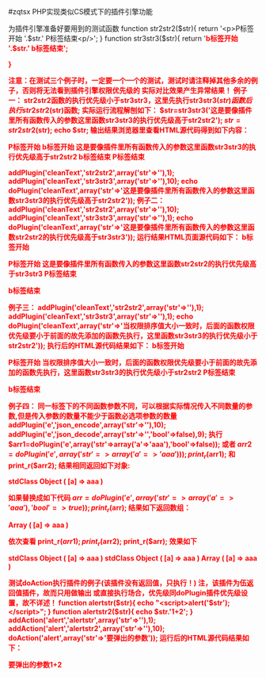 #zqtsx
PHP实现类似CS模式下的插件引擎功能


为插件引擎准备好要用到的测试函数
function str2str2($str){
  return '<p>P标签开始 '.$str.' P标签结束<p/>';
}
function str3str3($str){
  return '<b style="color:red">b标签开始 '.$str.' b标签结束<b/>';

}

注意：在测试三个例子时，一定要一个一个的测试，测试时请注释掉其他多余的例子，否则将无法看到插件引擎权限优先级的 实际对比效果产生异常结果！
例子一：
str2str2函数的执行优先级小于str3str3，这里先执行str3str3($str)函数后执行str2str2($str)函数;
实际运行流程解刨如下：
$str=str3str3('这是要像插件里所有函数传入的参数这里函数str3str3的执行优先级高于str2str2');
$str=str2str2($str);
echo $str; 
输出结果浏览器里查看HTML源代码得到如下内容：
 <p>P标签开始 <b style="color:red">b标签开始 这是要像插件里所有函数传入的参数这里函数str3str3的执行优先级高于str2str2 b标签结束<b/> P标签结束<p/>

addPlugin('cleanText','str2str2',array('str'=>''),1);
addPlugin('cleanText','str3str3',array('str'=>''),10);
echo doPlugin('cleanText',array('str'=>'这是要像插件里所有函数传入的参数这里函数str3str3的执行优先级高于str2str2'));
例子二：
addPlugin('cleanText','str2str2',array('str'=>''),10);
addPlugin('cleanText','str3str3',array('str'=>''),1);
echo doPlugin('cleanText',array('str'=>'这是要像插件里所有函数传入的参数这里函数str2str2的执行优先级高于str3str3'));
运行结果HTML页面源代码如下：
<b style="color:red">b标签开始 <p>P标签开始 这是要像插件里所有函数传入的参数这里函数str2str2的执行优先级高于str3str3 P标签结束<p/> b标签结束<b/>

例子三：
addPlugin('cleanText','str2str2',array('str'=>''),1);
addPlugin('cleanText','str3str3',array('str'=>''),1);
echo doPlugin('cleanText',array('str'=>'当权限排序值大小一致时，后面的函数权限优先级要小于前面的故先添加的函数先执行，这里函数str3str3的执行优先级小于str2str2'));
执行后的HTML源代码结果如下：
<b style="color:red">b标签开始 <p>P标签开始 当权限排序值大小一致时，后面的函数权限优先级要小于前面的故先添加的函数先执行，这里函数str3str3的执行优先级小于str2str2 P标签结束<p/> b标签结束<b/>

例子四：
同一标签下的不同函数参数不同，可以根据实际情况传入不同数量的参数,但是传入参数的数量不能少于函数必选项参数的数量
addPlugin('e','json_encode',array('str'=>''),10);
addPlugin('e','json_decode',array('str'=>'','bool'=>false),9);
执行
$arr1=doPlugin('e',array('str'=>array('a'=>'aaa'),'bool'=>false));
或者
$arr2=doPlugin('e',array('str'=>array('a'=>'aaa')));
print_r($arr1);
和
print_r($arr2);
结果相同返回如下对象:

stdClass Object
(
    [a] => aaa
)

如果替换成如下代码
$arr=doPlugin('e',array('str'=>array('a'=>'aaa'),'bool'=>true));
print_r($arr);
结果如下返回数组：

Array
(
    [a] => aaa
)

依次查看
print_r($arr1);
print_r($arr2);
print_r($arr);
效果如下

stdClass Object
(
    [a] => aaa
)
stdClass Object
(
    [a] => aaa
)
Array
(
    [a] => aaa
)


测试doAction执行插件的例子(该插件没有返回值，只执行！)
注，该插件为伍返回值插件，故而只用做输出 或直接执行场合，优先级同doPlugin插件优先级设置，故不详述！
function alertstr($str){
  echo "<script>alert('$str');</script>";
}
function alertstr2($str){
  echo $str.'1+2';
}
addAction('alert','alertstr',array('str'=>''),1);
addAction('alert','alertstr2',array('str'=>''),10);
doAction('alert',array('str'=>'要弹出的参数'));
运行后的HTML源代码结果如下：

要弹出的参数1+2<script>alert('要弹出的参数');</script>
